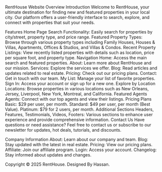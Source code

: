 RentHouse Website Overview
Introduction
Welcome to RentHouse, your ultimate destination for finding new and featured properties in your local city. Our platform offers a user-friendly interface to search, explore, and connect with properties that suit your needs.

Features
Home Page
Search Functionality: Easily search for properties by city/street, property type, and price range.
Featured Property Types: Browse through various property types including Family Houses, Houses & Villas, Apartments, Offices & Studios, and Villas & Condos.
Recent Property Listings: View recently listed properties with details such as location, price per square foot, and property type.
Navigation
Home: Access the main search and featured properties.
About: Learn more about RentHouse and our mission.
Services: Explore the services we offer.
Blog: Read articles and updates related to real estate.
Pricing: Check out our pricing plans.
Contact: Get in touch with our team.
My List: Manage your list of favorite properties.
Sign In: Access your account or sign up for a new one.
Explore by Location
Locations: Browse properties in various locations such as New Orleans, Jersey, Liverpool, New York, Montreal, and California.
Featured Agents
Agents: Connect with our top agents and view their listings.
Pricing Plans
Basic: $29 per user, per month.
Standard: $49 per user, per month (Best Value).
Platinum: $79 for 2 users, per month.
Additional Sections
Headers, Features, Testimonials, Videos, Footers: Various sections to enhance user experience and provide comprehensive information.
Contact Us
Have questions or need assistance? Feel free to contact us or subscribe to our newsletter for updates, hot deals, tutorials, and discounts.

Company Information
About: Learn about our company and team.
Blog: Stay updated with the latest in real estate.
Pricing: View our pricing plans.
Affiliate: Join our affiliate program.
Login: Access your account.
Changelog: Stay informed about updates and changes.



Copyright
© 2025 RentHouse. Designed By Hassan.

